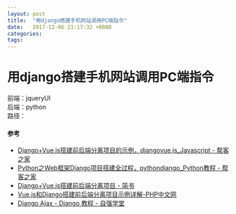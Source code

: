 ```yaml
---
layout: post
title:  "用django搭建手机网站调用PC端指令"
date:   2017-12-06 21:17:32 +0800
categories:  
tags: 
---
```


# 用django搭建手机网站调用PC端指令 #
前端：jqueryUI  
后端：python  
路径：

#### 参考 ####

* [Django+Vue.js搭建前后端分离项目的示例，djangovue.js_Javascript - 帮客之家](http://www.bkjia.com/Javascript/1221117.html)
* [Python之Web框架Django项目搭建全过程，pythondjango_Python教程 - 帮客之家](http://www.bkjia.com/Pythonjc/1210686.html)
* [Django+Vue.js搭建前后端分离项目 - 简书](http://www.jianshu.com/p/a463e97def9c)
* [Vue.js和Django搭建前后端分离项目示例详解-PHP中文网](http://m.php.cn/article/376100.html)
* [Django Ajax - Django 教程 - 自强学堂](https://code.ziqiangxuetang.com/django/django-ajax.html)
